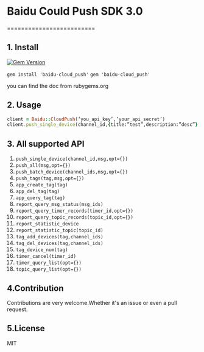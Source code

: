 # Baidu Could Push SDK 3.0
=========================

## 1. Install
[![Gem Version](https://badge.fury.io/rb/baidu-cloud_push.svg)](http://badge.fury.io/rb/baidu-cloud_push)

`gem install 'baidu-cloud_push'` `gem 'baidu-cloud_push'`

you can find the doc from rubygems.org

## 2. Usage

```ruby
client = Baidu::CloudPush(‘you_api_key’,’your_api_secret’)
client.push_single_device(channel_id,{title:”test”,description:”desc”}
```

## 3. All supported API
1. `push_single_device(channel_id,msg,opt={})`
2. `push_all(msg,opt={})`
3. `push_batch_device(channel_ids,msg,opt={})`
4. `push_tags(tag,msg,opt={})`
5. `app_create_tag(tag)`
6. `app_del_tag(tag)`
7. `app_query_tag(tag)`
8. `report_query_msg_status(msg_ids)`
9. `report_query_timer_records(timer_id,opt={})`
10. `report_query_topic_records(topic_id,opt={})`
11. `report_statistic_device`
12. `report_statistic_topic(topic_id)`
13. `tag_add_devices(tag,channel_ids)`
14. `tag_del_devices(tag,channel_ids)`
15. `tag_device_num(tag)`
16. `timer_cancel(timer_id)`
17. `timer_query_list(opt={})`
18. `topic_query_list(opt={})`

## 4.Contribution
Contributions are very welcome.Whether it's an issue or even a pull request.

## 5.License
MIT
